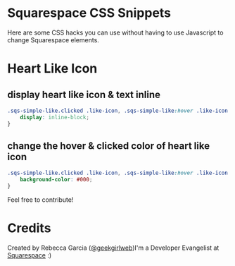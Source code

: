 Squarespace CSS Snippets
========================
Here are some CSS hacks you can use without having to use Javascript to change Squarespace elements.


# Heart Like Icon #
## display heart like icon & text inline
```css
.sqs-simple-like.clicked .like-icon, .sqs-simple-like:hover .like-icon {
	display: inline-block;
}
```

## change the hover & clicked color of heart like icon
```css
.sqs-simple-like.clicked .like-icon, .sqs-simple-like:hover .like-icon {
	background-color: #000;
}
```

Feel free to contribute!

Credits
========

Created by Rebecca Garcia ([@geekgirlweb](http://twitter.com/geekgirlweb))I'm a Developer Evangelist at [Squarespace](http://squarespace.com) :)